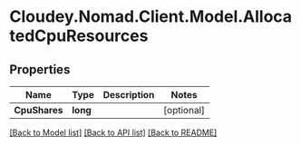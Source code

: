 # Cloudey.Nomad.Client.Model.AllocatedCpuResources

## Properties

Name | Type | Description | Notes
------------ | ------------- | ------------- | -------------
**CpuShares** | **long** |  | [optional] 

[[Back to Model list]](../README.md#documentation-for-models) [[Back to API list]](../README.md#documentation-for-api-endpoints) [[Back to README]](../README.md)


